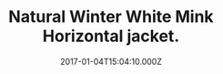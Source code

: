 ---
title: Natural Winter White Mink Horizontal jacket.
date: 2017-01-04T15:04:10.000Z
price: 0
sales_price: 
categories: ["Jacket"]
image: ["/img/uploads/2017/01/DSC08208.jpg"]
---